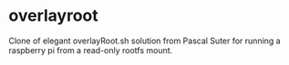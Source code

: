 # overlayroot
Clone of elegant overlayRoot.sh solution from Pascal Suter for running a raspberry pi from a read-only rootfs mount.
